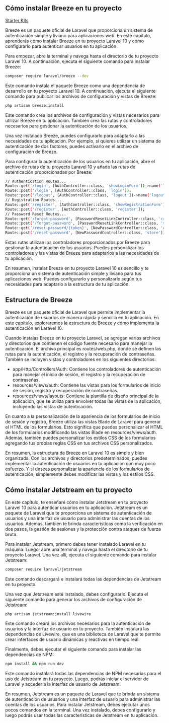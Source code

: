 ## Cómo instalar Breeze en tu proyecto

[Starter Kits](https://laravel.com/docs/11.x/starter-kits)

Breeze es un paquete oficial de Laravel que proporciona un sistema de autenticación simple y liviano para aplicaciones web. En este capítulo, aprenderás cómo instalar Breeze en tu proyecto Laravel 10 y cómo configurarlo para autenticar usuarios en tu aplicación.

Para empezar, abre la terminal y navega hasta el directorio de tu proyecto Laravel 10. A continuación, ejecuta el siguiente comando para instalar Breeze:

```bash
composer require laravel/breeze --dev
```

Este comando instala el paquete Breeze como una dependencia de desarrollo en tu proyecto Laravel 10. A continuación, ejecuta el siguiente comando para publicar los archivos de configuración y vistas de Breeze:

```bash
php artisan breeze:install
```

Este comando crea los archivos de configuración y vistas necesarios para utilizar Breeze en tu aplicación. También crea las rutas y controladores necesarios para gestionar la autenticación de los usuarios.

Una vez instalado Breeze, puedes configurarlo para adaptarlo a las necesidades de tu aplicación. Por ejemplo, si quieres utilizar un sistema de autenticación de dos factores, puedes activarlo en el archivo de configuración de Breeze.

Para configurar la autenticación de los usuarios en tu aplicación, abre el archivo de rutas de tu proyecto Laravel 10 y añade las rutas de autenticación proporcionadas por Breeze:

```bash
// Authentication Routes...
Route::get('/login', [AuthController::class, 'showLoginForm'])->name('login');
Route::post('/login', [AuthController::class, 'login']);
Route::post('/logout', [AuthController::class, 'logout'])->name('logout');
// Registration Routes...
Route::get('/register', [AuthController::class, 'showRegistrationForm'])->name('register');
Route::post('/register', [AuthController::class, 'register']);
// Password Reset Routes...
Route::get('/forgot-password', [PasswordResetLinkController::class, 'create'])->name('password.request');
Route::post('/forgot-password', [PasswordResetLinkController::class, 'store'])->name('password.email');
Route::get('/reset-password/{token}', [NewPasswordController::class, 'create'])->name('password.reset');
Route::post('/reset-password', [NewPasswordController::class, 'store'])->name('password.update');
```

Estas rutas utilizan los controladores proporcionados por Breeze para gestionar la autenticación de los usuarios. Puedes personalizar los controladores y las vistas de Breeze para adaptarlos a las necesidades de tu aplicación.

En resumen, instalar Breeze en tu proyecto Laravel 10 es sencillo y te proporciona un sistema de autenticación simple y liviano para tus aplicaciones web. Puedes configurarlo y personalizarlo según tus necesidades para adaptarlo a la estructura de tu aplicación.

## Estructura de Breeze

Breeze es un paquete oficial de Laravel que permite implementar la autenticación de usuarios de manera rápida y sencilla en tu aplicación. En este capítulo, exploraremos la estructura de Breeze y cómo implementa la autenticación en Laravel 10.

Cuando instalas Breeze en tu proyecto Laravel, se agregan varios archivos y directorios que contienen el código fuente necesario para manejar la autenticación. El archivo principal es routes/web.php, donde se definen las rutas para la autenticación, el registro y la recuperación de contraseñas. También se incluyen vistas y controladores en los siguientes directorios:

-   app/Http/Controllers/Auth: Contiene los controladores de autenticación para manejar el inicio de sesión, el registro y la recuperación de contraseñas.
-   resources/views/auth: Contiene las vistas para los formularios de inicio de sesión, registro y recuperación de contraseñas.
-   resources/views/layouts: Contiene la plantilla de diseño principal de la aplicación, que se utiliza para envolver todas las vistas de la aplicación, incluyendo las vistas de autenticación.

En cuanto a la personalización de la apariencia de los formularios de inicio de sesión y registro, Breeze utiliza las vistas Blade de Laravel para generar el HTML de los formularios. Esto significa que puedes personalizar el HTML de los formularios modificando las vistas Blade en resources/views/auth. Además, también puedes personalizar los estilos CSS de los formularios agregando tus propias reglas CSS en tus archivos CSS personalizados.

En resumen, la estructura de Breeze en Laravel 10 es simple y bien organizada. Con los archivos y directorios predeterminados, puedes implementar la autenticación de usuarios en tu aplicación con muy poco esfuerzo. Y si deseas personalizar la apariencia de los formularios de autenticación, simplemente debes modificar las vistas y los estilos CSS.

## Cómo instalar Jetstream en tu proyecto

En este capítulo, te enseñaré cómo instalar Jetstream en tu proyecto Laravel 10 para autenticar usuarios en tu aplicación. Jetstream es un paquete de Laravel que te proporciona un sistema de autenticación de usuarios y una interfaz de usuario para administrar las cuentas de los usuarios. Además, también te brinda características como la verificación en dos pasos, la gestión de sesiones y la protección contra ataques de fuerza bruta.

Para instalar Jetstream, primero debes tener instalado Laravel en tu máquina. Luego, abre una terminal y navega hasta el directorio de tu proyecto Laravel. Una vez allí, ejecuta el siguiente comando para instalar Jetstream:

```bash
composer require laravel/jetstream
```

Este comando descargará e instalará todas las dependencias de Jetstream en tu proyecto.

Una vez que Jetstream esté instalado, debes configurarlo. Ejecuta el siguiente comando para generar los archivos de configuración de Jetstream:

```bash
php artisan jetstream:install livewire
```

Este comando creará los archivos necesarios para la autenticación de usuarios y la interfaz de usuario en tu proyecto. También instalará las dependencias de Livewire, que es una biblioteca de Laravel que te permite crear interfaces de usuario dinámicas y reactivas en tiempo real.

Finalmente, debes ejecutar el siguiente comando para instalar las dependencias de NPM:

```bash
npm install && npm run dev
```

Este comando instalará todas las dependencias de NPM necesarias para el uso de Jetstream en tu proyecto. Luego, podrás iniciar el servidor de Laravel y acceder a la interfaz de usuario de Jetstream.

En resumen, Jetstream es un paquete de Laravel que te brinda un sistema de autenticación de usuarios y una interfaz de usuario para administrar las cuentas de los usuarios. Para instalar Jetstream, debes ejecutar unos pocos comandos en la terminal. Una vez instalado, debes configurarlo y luego podrás usar todas las características de Jetstream en tu aplicación.
